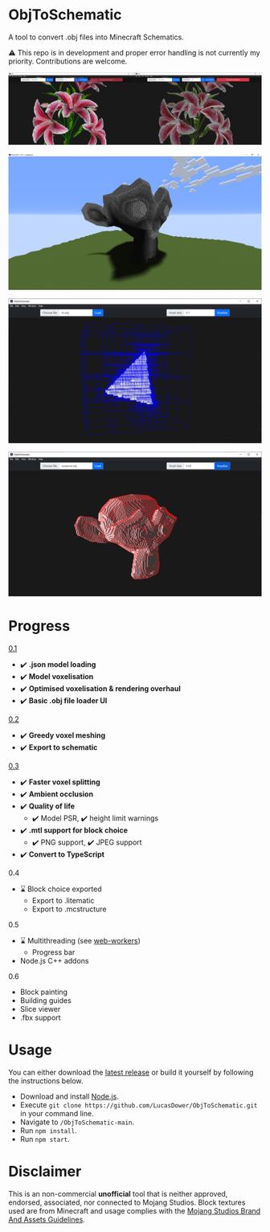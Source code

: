 # ObjToSchematic
A tool to convert .obj files into Minecraft Schematics.

:warning: This repo is in development and proper error handling is not currently my priority. Contributions are welcome.

![Preview](/resources/preview2.jpg)

![MinecraftPreview](/resources/minecraft.png)

![DebugPreview](/resources/debug_preview.png)

![MeshingPreview](/resources/greedy_meshing.png)


# Progress
[0.1](https://github.com/LucasDower/ObjToSchematic/releases/tag/v0.1-alpha)
* ✔️ **.json model loading**
* ✔️ **Model voxelisation**
* ✔️ **Optimised voxelisation & rendering overhaul**
* ✔️ **Basic .obj file loader UI**

[0.2](https://github.com/LucasDower/ObjToSchematic/releases/tag/v0.2-alpha)
* ✔️ **Greedy voxel meshing**
* ✔️ **Export to schematic**

[0.3](https://github.com/LucasDower/ObjToSchematic/releases/tag/v0.3-alpha)
* ✔️ **Faster voxel splitting**
* ✔️ **Ambient occlusion**
* ✔️ **Quality of life**
  * ✔️ Model PSR, ✔️ height limit warnings
* ✔️ **.mtl support for block choice**
  * ✔️ PNG support, ✔️ JPEG support
* ✔️ **Convert to TypeScript**

0.4
* ⌛ Block choice exported
  * Export to .litematic
  * Export to .mcstructure

0.5
* ⌛ Multithreading (see [web-workers](https://github.com/LucasDower/ObjToSchematic/tree/web-workers))
  * Progress bar
* Node.js C++ addons

0.6
* Block painting
* Building guides
* Slice viewer
* .fbx support

# Usage
You can either download the [latest release](https://github.com/LucasDower/ObjToSchematic/releases) or build it yourself by following the instructions below.

* Download and install [Node.js](https://nodejs.org/en/).
* Execute `git clone https://github.com/LucasDower/ObjToSchematic.git` in your command line.
* Navigate to `/ObjToSchematic-main`.
* Run `npm install`.
* Run `npm start`.

# Disclaimer
This is an non-commercial **unofficial** tool that is neither approved, endorsed, associated, nor connected to Mojang Studios. Block textures used are from Minecraft and usage complies with the [Mojang Studios Brand And Assets Guidelines](https://account.mojang.com/terms#brand).
